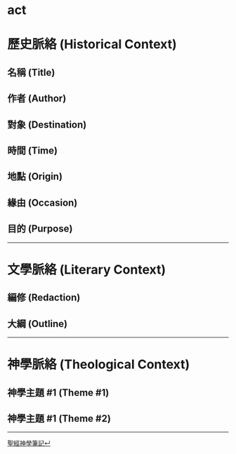 # act

# 歷史脈絡 (Historical Context)

## 名稱 (Title)

## 作者 (Author)

## 對象 (Destination)

## 時間 (Time)

## 地點 (Origin)

## 緣由 (Occasion)

## 目的 (Purpose)

---
# 文學脈絡 (Literary Context)

## 編修 (Redaction)

## 大綱 (Outline)

---
# 神學脈絡 (Theological Context)

## 神學主題 #1 (Theme #1)

## 神學主題 #1 (Theme #2)





---

[聖經神學筆記↵](%E8%81%96%E7%B6%93%E7%A5%9E%E5%AD%B8%E7%AD%86%E8%A8%98.md)